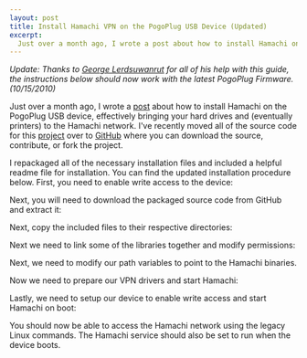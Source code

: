 ```yaml
--- 
layout: post
title: Install Hamachi VPN on the PogoPlug USB Device (Updated)
excerpt:
  Just over a month ago, I wrote a post about how to install Hamachi on the PogoPlug USB device, effectively bringing your hard drives and (eventually printers) to the Hamachi network. I've recently moved all of the source code for this project over to GitHub where you can download the source, contribute, or fork the project.
---
```

<em>Update: Thanks to <a target="_blank" href="http://stevejobsisadouche.com/">George Lerdsuwanrut</a> for all of his help with this guide, the instructions below should now work with the latest PogoPlug Firmware. (10/15/2010)</em>

Just over a month ago, I wrote a <a href="http://mbmccormick.com/2010/07/install-hamachi-vpn-on-the-pogoplug-usb-device/" target="_blank">post</a> about how to install Hamachi on the PogoPlug USB device, effectively bringing your hard drives and (eventually printers) to the Hamachi network. I've recently moved all of the source code for this <a href="http://github.com/mbmccormick/hamachi-pogoplug" target="_blank">project</a> over to <a href="http://github.com" target="_blank">GitHub</a> where you can download the source, contribute, or fork the project.

I repackaged all of the necessary installation files and included a helpful readme file for installation. You can find the updated installation procedure below. First, you need to enable write access to the device:

<div class="gist" id="1273098"></div>

Next, you will need to download the packaged source code from GitHub and extract it:

<div class="gist" id="1273099"></div>

Next, copy the included files to their respective directories:

<div class="gist" id="1273100"></div>

Next we need to link some of the libraries together and modify permissions:

<div class="gist" id="1273102"></div>

Next, we need to modify our path variables to point to the Hamachi binaries.

<div class="gist" id="1273103"></div>

Now we need to prepare our VPN drivers and start Hamachi:

<div class="gist" id="1273105"></div>

Lastly, we need to setup our device to enable write access and start Hamachi on boot:

<div class="gist" id="1273107"></div>

You should now be able to access the Hamachi network using the legacy Linux commands. The Hamachi service should also be set to run when the device boots.
